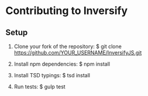# Contributing to Inversify

## Setup

1. Clone your fork of the repository:
        $ git clone https://github.com/YOUR_USERNAME/InversifyJS.git

2. Install npm dependencies:
        $ npm install

3. Install TSD typings:
        $ tsd install

4. Run tests:
        $ gulp test
